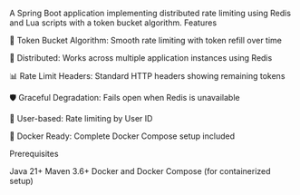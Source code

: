 A Spring Boot application implementing distributed rate limiting using Redis and Lua scripts with a token bucket algorithm.
Features

🚀 Token Bucket Algorithm: Smooth rate limiting with token refill over time

🔄 Distributed: Works across multiple application instances using Redis

📊 Rate Limit Headers: Standard HTTP headers showing remaining tokens

🛡️ Graceful Degradation: Fails open when Redis is unavailable

👤 User-based: Rate limiting by User ID

🐳 Docker Ready: Complete Docker Compose setup included


Prerequisites

Java 21+
Maven 3.6+
Docker and Docker Compose (for containerized setup)
